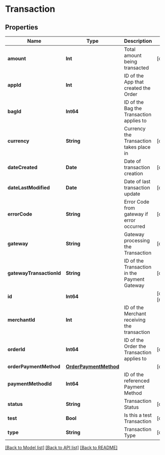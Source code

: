 # Transaction

## Properties
Name | Type | Description | Notes
------------ | ------------- | ------------- | -------------
**amount** | **Int** | Total amount being transacted | [optional] 
**appId** | **Int** | ID of the App that created the Order | 
**bagId** | **Int64** | ID of the Bag the Transaction applies to | 
**currency** | **String** | Currency the Transaction takes place in | [optional] 
**dateCreated** | **Date** | Date of transaction creation | [optional] 
**dateLastModified** | **Date** | Date of last transaction update | [optional] 
**errorCode** | **String** | Error Code from gateway if error occurred | [optional] 
**gateway** | **String** | Gateway processing the Transaction | [optional] 
**gatewayTransactionId** | **String** | ID of the Transaction in the Payment Gateway | [optional] 
**id** | **Int64** |  | [optional] [readonly] 
**merchantId** | **Int** | ID of the Merchant receiving the transaction | 
**orderId** | **Int64** | ID of the Order the Transaction applies to | [optional] 
**orderPaymentMethod** | [**OrderPaymentMethod**](OrderPaymentMethod.md) |  | [optional] 
**paymentMethodId** | **Int64** | ID of the referenced Payment Method | 
**status** | **String** | Transaction Status | [optional] 
**test** | **Bool** | Is this a test Transaction | [optional] 
**type** | **String** | Transaction Type | [optional] 

[[Back to Model list]](../README.md#documentation-for-models) [[Back to API list]](../README.md#documentation-for-api-endpoints) [[Back to README]](../README.md)



